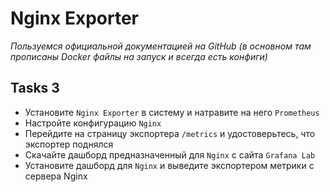 # Nginx Exporter
_Пользуемся официальной документацией на GitHub (в основном там прописаны Docker файлы на запуск и всегда есть конфиги)_

## Tasks 3

- Установите `Nginx Exporter` в систему и натравите на него `Prometheus`
- Настройте конфигурацию `Nginx`
- Перейдите на страницу экспортера `/metrics` и удостоверьтесь, что экспортер поднялся
- Скачайте дашборд предназначенный для `Nginx` с сайта `Grafana Lab`
- Установите дашборд для `Nginx` и выведите экспортером метрики с сервера Nginx
